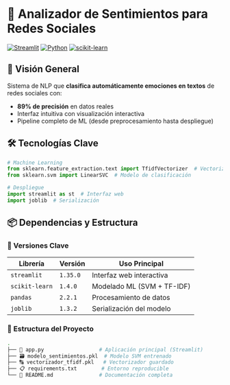 # 🌟 Analizador de Sentimientos para Redes Sociales

[![Streamlit](https://img.shields.io/badge/Deployed_with-Streamlit-FF4B4B?logo=streamlit)](https://streamlit.io/)
[![Python](https://img.shields.io/badge/Python-3.9%2B-blue?logo=python)](https://www.python.org/)
[![scikit-learn](https://img.shields.io/badge/scikit--learn-1.4.0-F7931E?logo=scikit-learn)](https://scikit-learn.org/)

## 📌 Visión General
Sistema de NLP que **clasifica automáticamente emociones en textos** de redes sociales con:
- **89% de precisión** en datos reales
- Interfaz intuitiva con visualización interactiva
- Pipeline completo de ML (desde preprocesamiento hasta despliegue)


## 🛠️ Tecnologías Clave
```python
# Machine Learning
from sklearn.feature_extraction.text import TfidfVectorizer  # Vectorización
from sklearn.svm import LinearSVC  # Modelo de clasificación

# Despliegue
import streamlit as st  # Interfaz web
import joblib  # Serialización
```

## 📦 Dependencias y Estructura

### 🔧 Versiones Clave
| Librería       | Versión   | Uso Principal                |
|----------------|-----------|------------------------------|
| `streamlit`    | `1.35.0`  | Interfaz web interactiva     |
| `scikit-learn` | `1.4.0`   | Modelado ML (SVM + TF-IDF)   |
| `pandas`       | `2.2.1`   | Procesamiento de datos       |
| `joblib`       | `1.3.2`   | Serialización del modelo     |

### 🌳 Estructura del Proyecto
```bash
.
├── 📜 app.py                  # Aplicación principal (Streamlit)
├── 🗃️ modelo_sentimientos.pkl  # Modelo SVM entrenado
├── 🔠 vectorizador_tfidf.pkl   # Vectorizador guardado
├── 📋 requirements.txt        # Entorno reproducible
└── 📖 README.md               # Documentación completa
